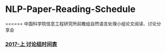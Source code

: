 # NLP-Paper-Reading-Schedule
======
中国科学院信息工程研究所前瞻组自然语言处理小组论文阅读、讨论分享会

### [2017-上 讨论组时间表](https://github.com/PRIS-BUPT/NLP-Reading-Group/blob/master/Fall-2016-Reading-Schedule.md) 
